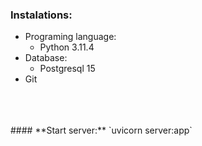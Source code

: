 ### **Instalations:**
  - Programing language:
    - Python 3.11.4
  - Database:
    - Postgresql 15
  - Git
<br>
<br>
<br>
#### **Start server:**
`uvicorn server:app`